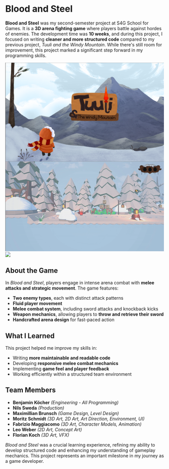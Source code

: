 # Blood and Steel

**Blood and Steel** was my second-semester project at S4G School for Games. It is a **3D arena fighting game** where players battle against hordes of enemies. The development time was **10 weeks**, and during this project, I focused on writing **cleaner and more structured code** compared to my previous project, *Tuuli and the Windy Mountain*. While there's still room for improvement, this project marked a significant step forward in my programming skills.

<img src="https://github.com/darkAssassine/TuuliAndTheWindyMountain/blob/d8b67f8b43dcdcf2b2cbc993a076084d67979aa5/assets/img/TuulyAndTheWinidyMountainMain.png" width="500px" align="center">

<img src="https://github.com/darkAssassine/TuuliAndTheWindyMountain/blob/9221035b220064860f700a05344025a3a55eb2f6/assets/img/TuuliAndTheWindyMountainGameplay0.gif" width="500px" align="center">

<img src="https://github.com/darkAssassine/TuuliAndTheWindyMountain/blob/9221035b220064860f700a05344025a3a55eb2f6/assets/img/TuuliAndTheWindyMountainGameplay1.gif" width="500px" align="center">

## About the Game

In *Blood and Steel*, players engage in intense arena combat with **melee attacks and strategic movement**. The game features:

- **Two enemy types**, each with distinct attack patterns
- **Fluid player movement**
- **Melee combat system**, including sword attacks and knockback kicks
- **Weapon mechanics**, allowing players to **throw and retrieve their sword**
- **Handcrafted arena design** for fast-paced action

## What I Learned

This project helped me improve my skills in:

- Writing **more maintainable and readable code**
- Developing **responsive melee combat mechanics**
- Implementing **game feel and player feedback**
- Working efficiently within a structured team environment

## Team Members

- **Benjamin Köcher** *(Engineering - All Programming)*
- **Nils Sweda** *(Production)*
- **Maximillian Brunsch** *(Game Design, Level Design)*
- **Moritz Schmidt** *(3D Art, 2D Art, Art Direction, Environment, UI)*
- **Fabrizio Maggiacomo** *(3D Art, Character Models, Animation)*
- **Leo Weber** *(2D Art, Concept Art)*
- **Florian Koch** *(3D Art, VFX)*

*Blood and Steel* was a crucial learning experience, refining my ability to develop structured code and enhancing my understanding of gameplay mechanics. This project represents an important milestone in my journey as a game developer.

